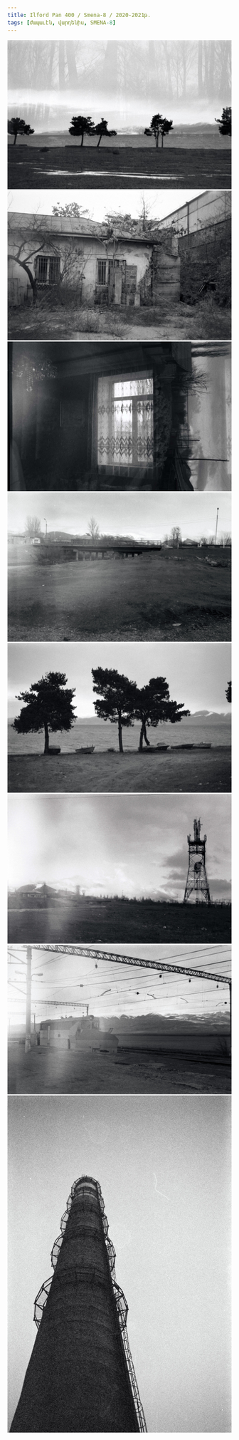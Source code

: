 ```yaml
---
title: Ilford Pan 400 / Smena-8 / 2020-2021թ.
tags: [ժապաւէն, վարդենիս, SMENA-8]
---
```


<div class="row">
<div class="col-12 col-sm-6 col-md-4">
	<img src="/uploads/film-bw-4.jpg" alt="image" />
	<img src="/uploads/film-bw-5.jpg" alt="image" />
	<img src="/uploads/film-bw-9.jpg" alt="image" />
	<img src="/uploads/film-bw-8.jpg" alt="image" />
</div>
<div class="col-12 col-sm-6 col-md-8">
	<img src="/uploads/film-bw-2.jpg" alt="image" />
	<div class="row">
		<div class="col-12 col-md-6 col-sm-12">
			<img src="/uploads/film-bw-6.jpg" alt="image" />
			<img src="/uploads/film-bw-1.jpg" alt="image" />
		</div>
		<div class="col-12 col-md-6 col-sm-12">
			<img src="/uploads/film-bw-3.jpg" alt="image" />
    	</div>
    </div>
</div>
</div>
